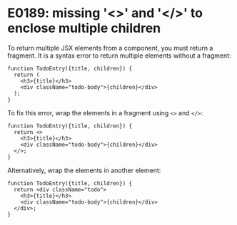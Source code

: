 # E0189: missing '&lt;>' and '&lt;/>' to enclose multiple children

To return multiple JSX elements from a component, you must return a fragment. It
is a syntax error to return multiple elements without a fragment:

    function TodoEntry({title, children}) {
      return (
        <h3>{title}</h3>
        <div className="todo-body">{children}</div>
      );
    }

To fix this error, wrap the elements in a fragment using `<>` and `</>`:

    function TodoEntry({title, children}) {
      return <>
        <h3>{title}</h3>
        <div className="todo-body">{children}</div>
      </>;
    }

Alternatively, wrap the elements in another element:

    function TodoEntry({title, children}) {
      return <div className="todo">
        <h3>{title}</h3>
        <div className="todo-body">{children}</div>
      </div>;
    }
